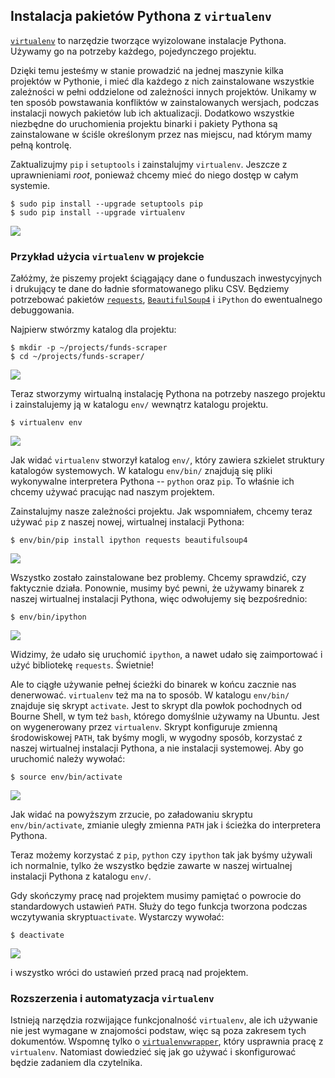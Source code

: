 ## Instalacja pakietów Pythona z `virtualenv`

[`virtualenv`](https://virtualenv.pypa.io/) to narzędzie tworzące wyizolowane instalacje Pythona. Używamy go na potrzeby każdego, pojedynczego projektu.

Dzięki temu jesteśmy w stanie prowadzić na jednej maszynie kilka projektów w Pythonie, i mieć dla każdego z nich zainstalowane wszystkie zależności w pełni oddzielone od zależności innych projektów. Unikamy w ten sposób powstawania konfliktów w zainstalowanych wersjach, podczas instalacji nowych pakietów lub ich aktualizacji. Dodatkowo wszystkie niezbędne do uruchomienia projektu binarki i pakiety Pythona są zainstalowane w ściśle określonym przez nas miejscu, nad którym mamy pełną kontrolę.

Zaktualizujmy `pip` i `setuptools` i zainstalujmy `virtualenv`. Jeszcze z uprawnieniami _root_, ponieważ chcemy mieć do niego dostęp w całym systemie.

```text
$ sudo pip install --upgrade setuptools pip
$ sudo pip install --upgrade virtualenv
```
![](instalacja-pythona/ubuntu-15.10/10.png)

### Przykład użycia `virtualenv` w projekcie

Załóżmy, że piszemy projekt ściągający dane o funduszach inwestycyjnych i drukujący te dane do ładnie sformatowanego pliku CSV. Będziemy potrzebować pakietów [`requests`](http://docs.python-requests.org/en/master/), [`BeautifulSoup4`](http://www.crummy.com/software/BeautifulSoup/bs4/doc/) i `iPython` do ewentualnego debuggowania.

Najpierw stwórzmy katalog dla projektu:

```text
$ mkdir -p ~/projects/funds-scraper
$ cd ~/projects/funds-scraper/
```
![](instalacja-pythona/ubuntu-15.10/11.png)

Teraz stworzymy wirtualną instalację Pythona na potrzeby naszego projektu i zainstalujemy ją w katalogu `env/` wewnątrz katalogu projektu.

```text
$ virtualenv env
```
![](instalacja-pythona/ubuntu-15.10/12.png)

Jak widać `virtualenv` stworzył katalog `env/`, który zawiera szkielet struktury katalogów systemowych. W katalogu `env/bin/` znajdują się pliki wykonywalne interpretera Pythona -- `python` oraz `pip`. To właśnie ich chcemy używać pracując nad naszym projektem.

Zainstalujmy nasze zależności projektu. Jak wspomniałem, chcemy teraz używać 
`pip` z naszej nowej, wirtualnej instalacji Pythona:

```text
$ env/bin/pip install ipython requests beautifulsoup4
```
![](instalacja-pythona/ubuntu-15.10/13.png)

Wszystko zostało zainstalowane bez problemy. Chcemy sprawdzić, czy faktycznie działa. Ponownie, musimy być pewni, że używamy binarek z naszej wirtualnej instalacji Pythona, więc odwołujemy się bezpośrednio:

```text
$ env/bin/ipython
```
![](instalacja-pythona/ubuntu-15.10/14.png)

Widzimy, że udało się uruchomić `ipython`, a nawet udało się zaimportować i użyć bibliotekę `requests`. Świetnie!

Ale to ciągłe używanie pełnej ścieżki do binarek w końcu zacznie nas denerwować. `virtualenv` też ma na to sposób. W katalogu `env/bin/` znajduje się skrypt `activate`. Jest to skrypt dla powłok pochodnych od Bourne Shell, w tym też `bash`, którego domyślnie używamy na Ubuntu. Jest on wygenerowany przez `virtualenv`. Skrypt konfiguruje zmienną środowiskowej `PATH`, tak byśmy mogli, w wygodny sposób, korzystać z naszej wirtualnej instalacji Pythona, a nie instalacji systemowej. Aby go uruchomić należy wywołać:

```text
$ source env/bin/activate
```
![](instalacja-pythona/ubuntu-15.10/15.png)

Jak widać na powyższym zrzucie, po załadowaniu skryptu `env/bin/activate`, zmianie uległy zmienna `PATH` jak i ścieżka do interpretera Pythona.

Teraz możemy korzystać z `pip`, `python` czy  `ipython` tak jak byśmy używali ich normalnie, tylko że wszystko będzie zawarte w naszej wirtualnej instalacji Pythona z katalogu `env/`.

Gdy skończymy pracę nad projektem musimy pamiętać o powrocie do standardowych ustawień `PATH`. Służy do tego funkcja tworzona podczas wczytywania skryptu`activate`. Wystarczy wywołać:

```text
$ deactivate
```
![](instalacja-pythona/ubuntu-15.10/16.png)

i wszystko wróci do ustawień przed pracą nad projektem.

### Rozszerzenia i automatyzacja `virtualenv`

Istnieją narzędzia rozwijające funkcjonalność `virtualenv`, ale ich używanie nie jest wymagane w znajomości podstaw, więc są poza zakresem tych dokumentów. Wspomnę tylko o [`virtualenvwrapper`](https://virtualenvwrapper.readthedocs.org/en/latest/), który usprawnia pracę z `virtualenv`. Natomiast dowiedzieć się jak go używać i skonfigurować będzie zadaniem dla czytelnika.
